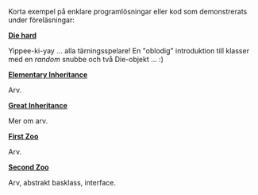 Korta exempel på enklare programlösningar eller kod som demonstrerats under föreläsningar:

**[Die hard](https://github.com/1dv024/example-die-hard)**

Yippee-ki-yay ... alla tärningsspelare! En "oblodig" introduktion till klasser med en _random_ snubbe och två Die-objekt ... :) 

**[Elementary Inheritance](https://github.com/1dv024/example-elementary-inheritance)**

Arv.

**[Great Inheritance](https://github.com/1dv024/example-great-inheritance)**

Mer om arv.

**[First Zoo](https://github.com/1dv024/example-first-zoo)**

Arv.

**[Second Zoo](https://github.com/1dv024/example-second-zoo)**

Arv, abstrakt basklass, interface.